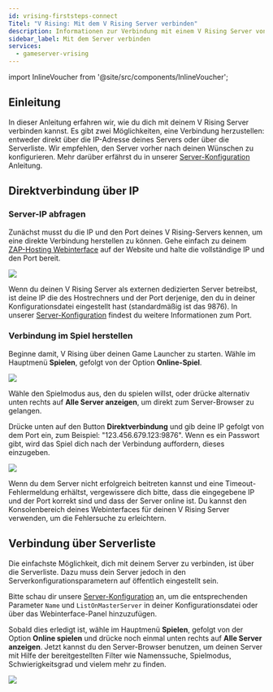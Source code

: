 ```yaml
---
id: vrising-firststeps-connect
Titel: "V Rising: Mit dem V Rising Server verbinden"
description: Informationen zur Verbindung mit einem V Rising Server von ZAP-Hosting - ZAP-Hosting.com Dokumentation
sidebar_label: Mit dem Server verbinden
services:
  - gameserver-vrising
---
```


import InlineVoucher from '@site/src/components/InlineVoucher';

## Einleitung

In dieser Anleitung erfahren wir, wie du dich mit deinem V Rising Server verbinden kannst. Es gibt zwei Möglichkeiten, eine Verbindung herzustellen: entweder direkt über die IP-Adresse deines Servers oder über die Serverliste. Wir empfehlen, den Server vorher nach deinen Wünschen zu konfigurieren. Mehr darüber erfährst du in unserer [Server-Konfiguration](vrising-configuration.md) Anleitung.

<InlineVoucher />

## Direktverbindung über IP

### Server-IP abfragen

Zunächst musst du die IP und den Port deines V Rising-Servers kennen, um eine direkte Verbindung herstellen zu können. Gehe einfach zu deinem [ZAP-Hosting Webinterface](https://zap-hosting.com/en/customer/) auf der Website und halte die vollständige IP und den Port bereit.

![](https://screensaver01.zap-hosting.com/index.php/s/tyDGMi7YmmNMLsd/preview)

Wenn du deinen V Rising Server als externen dedizierten Server betreibst, ist deine IP die des Hostrechners und der Port derjenige, den du in deiner Konfigurationsdatei eingestellt hast (standardmäßig ist das 9876). In unserer [Server-Konfiguration](vrising-configuration.md) findest du weitere Informationen zum Port.

### Verbindung im Spiel herstellen

Beginne damit, V Rising über deinen Game Launcher zu starten. Wähle im Hauptmenü **Spielen**, gefolgt von der Option **Online-Spiel**.

![](https://screensaver01.zap-hosting.com/index.php/s/cJcnRAX2Wj7sogx/preview)

Wähle den Spielmodus aus, den du spielen willst, oder drücke alternativ unten rechts auf **Alle Server anzeigen**, um direkt zum Server-Browser zu gelangen. 

Drücke unten auf den Button **Direktverbindung** und gib deine IP gefolgt von dem Port ein, zum Beispiel: "123.456.679.123:9876". Wenn es ein Passwort gibt, wird das Spiel dich nach der Verbindung auffordern, dieses einzugeben.

![](https://screensaver01.zap-hosting.com/index.php/s/tfroQDEgmr3p2D8/preview)

Wenn du dem Server nicht erfolgreich beitreten kannst und eine Timeout-Fehlermeldung erhältst, vergewissere dich bitte, dass die eingegebene IP und der Port korrekt sind und dass der Server online ist. Du kannst den Konsolenbereich deines Webinterfaces für deinen V Rising Server verwenden, um die Fehlersuche zu erleichtern.

## Verbindung über Serverliste

Die einfachste Möglichkeit, dich mit deinem Server zu verbinden, ist über die Serverliste. Dazu muss dein Server jedoch in den Serverkonfigurationsparametern auf öffentlich eingestellt sein. 

Bitte schau dir unsere [Server-Konfiguration](vrising-configuration.md) an, um die entsprechenden Parameter `Name` und `ListOnMasterServer` in deiner Konfigurationsdatei oder über das Webinterface-Panel hinzuzufügen.

Sobald dies erledigt ist, wähle im Hauptmenü **Spielen**, gefolgt von der Option **Online spielen** und drücke noch einmal unten rechts auf **Alle Server anzeigen**. Jetzt kannst du den Server-Browser benutzen, um deinen Server mit Hilfe der bereitgestellten Filter wie Namenssuche, Spielmodus, Schwierigkeitsgrad und vielem mehr zu finden.

![](https://screensaver01.zap-hosting.com/index.php/s/CGoZBkRsGTwkTQg/preview)

<InlineVoucher />
